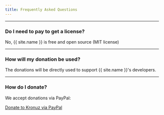 ```yaml
---
title: Frequently Asked Questions
---
```



---
### Do I need to pay to get a license?
No, {{ site.name }} is free and open source (MIT license)


---
### How will my donation be used?

The donations will be directly used to support {{ site.name }}'s developers.


---
### How do I donate?

We accept donations via PayPal:

<a class="paypalme" href="https://www.paypal.me/Kronuz/25" target="_blank" rel="nofollow">Donate to Kronuz via PayPal</a>
